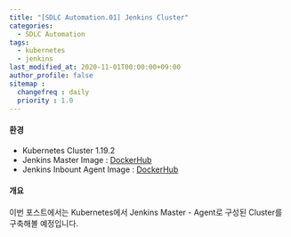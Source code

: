 ```yaml
---
title: "[SDLC Automation.01] Jenkins Cluster"
categories: 
  - SDLC Automation
tags:
  - kubernetes
  - jenkins
last_modified_at: 2020-11-01T00:00:00+09:00
author_profile: false
sitemap :
  changefreq : daily
  priority : 1.0
---
```

#### 환경
- Kubernetes Cluster 1.19.2
- Jenkins Master Image : [DockerHub](https://hub.docker.com/r/jenkins/jenkins)
- Jenkins Inbount Agent Image :  [DockerHub](https://hub.docker.com/r/jenkins/inbound-agent)

#### 개요
이번 포스트에서는 Kubernetes에서 Jenkins Master - Agent로 구성된 Cluster를 구축해볼 예정입니다. 